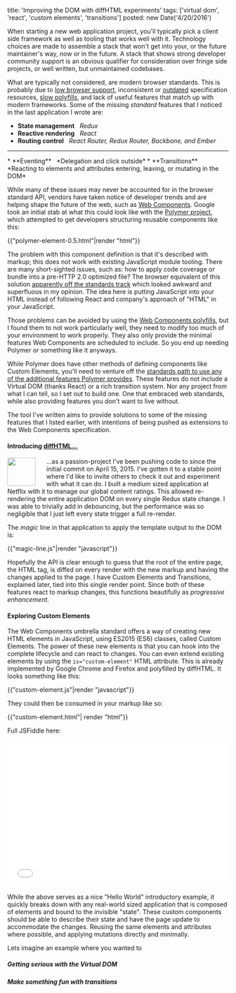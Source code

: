 title: 'Improving the DOM with diffHTML experiments'
tags: ['virtual dom', 'react', 'custom elements', 'transitions']
posted: new Date('4/20/2016')

<style>
  img.kiwi {
    -webkit-box-shadow: none !important;
    box-shadow: none !important;
    margin: 0;
    width: 64px;
    float: left;
    margin-right: 25px !important;
  }
</style>

<script src="/post/improving-the-dom-with-diffhtml-experiments/assets/diffhtml.js"></script>
<script>diff.enableProllyfill();</script>

When starting a new web application project, you'll typically pick a client
side framework as well as tooling that works well with it. Technology choices
are made to assemble a stack that won't get into your, or the future
maintainer's way, now or in the future. A stack that shows strong developer
community support is an obvious qualifier for consideration over fringe side
projects, or well written, but unmaintained codebases. 

What are typically not considered, are modern browser standards. This is
probably due to [low browser
support](http://caniuse.com/#search=web%20components), inconsistent or
[outdated](https://developer.mozilla.org/en-US/docs/Web/HTML/Element/content)
specification resources, [slow
polyfills](https://www.polymer-project.org/1.0/articles/shadydom.html#shadow-dom-is-awesome-why-is-there-a-shady-dom),
and lack of useful features that match up with modern frameworks. Some of the
missing *standard* features that I noticed in the last application I wrote are:

* **State management**&nbsp;&nbsp;
  *Redux*
* **Reactive rendering**&nbsp;&nbsp;
  *React*
* **Routing control**&nbsp;&nbsp;
  *React Router, Redux Router, Backbone, and Ember*
<hr>
* **Eventing**&nbsp;&nbsp;
  *Delegation and click outside*
* **Transitions**&nbsp;&nbsp;
  *Reacting to elements and attributes entering, leaving, or mutating in the DOM*

While many of these issues may never be accounted for in the browser standard
API, vendors have taken notice of developer trends and are helping shape the
future of the web, such as [Web
Components](https://github.com/w3c/webcomponents/). Google took an
initial stab at what this could look like with the [Polymer
project](https://www.polymer-project.org/1.0/), which attempted to get
developers structuring reusable components like this:

{{"polymer-element-0.5.html"|render "html"}}

The problem with this component definition is that it's described with markup;
this does not work with existing JavaScript module tooling. There are many
short-sighted issues, such as: how to apply code coverage or bundle into a
pre-HTTP 2.0 optimized file? The browser equivalent of this solution
[apparently off the standards
track](http://lists.w3.org/Archives/Public/public-webapps/2013JulSep/0287.html)
which looked awkward and superfluous in my opinion. The idea here is putting
JavaScript into your HTML instead of following React and company's approach of
"HTML" in your JavaScript.

Those problems can be avoided by using the [Web Components
polyfills](http://webcomponents.org/polyfills/), but I found them to not work
particularly well, they need to modify too much of your environment to work
properly. They also only provide the minimal features Web Components are
scheduled to include. So you end up needing Polymer or something like it
anyways.

While Polymer does have other methods of defining components like Custom
Elements, you'll need to venture off the [standards path to use any of the
additional features Polymer
provides](https://www.polymer-project.org/1.0/docs/devguide/registering-elements.html#element-constructor).
These features do not include a Virtual DOM (thanks React) or a rich transition
system. Nor any project from what I can tell, so I set out to build one. One
that embraced web standards, while also providing features you don't want to
live without.

The tool I've written aims to provide solutions to some of the missing features
that I listed earlier, with intentions of being pushed as extensions to the Web
Components specification.

#### Introducing <a href="https://github.com/tbranyen/diffhtml">diffHTML...</a>

<img class="kiwi" src="/post/improving-the-dom-with-diffhtml-experiments/assets/kiwi.png">

...as a passion-project I've been pushing code to since the initial commit on
April 15, 2015. I've gotten it to a stable point where I'd like to invite
others to check it out and experiment with what it can do. I built a medium
sized application at Netflix with it to manage our global content ratings.
This allowed re-rendering the entire application DOM on every single Redux
state change. I was able to trivially add in debouncing, but the performance was
so negligible that I just left every state trigger a full re-render.

The *magic* line in that application to apply the template output to the DOM
is:

{{"magic-line.js"|render "javascript"}}

Hopefully the API is clear enough to guess that the root of the entire page,
the HTML tag, is diffed on every render with the new markup and having the
changes applied to the page. I have Custom Elements and Transitions, explained
later, tied into this single render point. Since both of these features react
to markup changes, this functions beautifully as *progressive enhancement*.

#### Exploring Custom Elements

The Web Components umbrella standard offers a way of creating new HTML elements
in JavaScript, using ES2015 (ES6) classes, called Custom Elements. The power of
these new elements is that you can hook into the complete lifecycle and can
react to changes. You can even extend existing elements by using the
`is="custom-element"` HTML attribute.  This is already implemented by Google
Chrome and Firefox and polyfilled by diffHTML. It looks something like this:

{{"custom-element.js"|render "javascript"}}

They could then be consumed in your markup like so:

{{"custom-element.html"| render "html"}}

Full JSFiddle here:

<iframe width="100%" height="333" src="//jsfiddle.net/tbranyen/swpx6qdo/2/embedded/js,html,result/" allowfullscreen="allowfullscreen" frameborder="0"></iframe>

While the above serves as a nice "Hello World" introductory example, it quickly
breaks down with any real-world sized application that is composed of elements
and bound to the invisible "state". These custom components should be able to
describe their state and have the page update to accommodate the changes.
Reusing the same elements and attributes where possible, and applying mutations
directly and minimally.

Lets imagine an example where you wanted to 

##### Getting serious with the Virtual DOM

##### Make something fun with transitions

<!--

While these tools are well intentioned for teams and applications, I find a few
problems with buying into the proprietary tooling for portable components. It
is, however, a very solid choice for authoring an application. To back up that
claim, my next major application project at Netflix will be authored with
React.

commitment to well designed reusable components. At Netflix we enjoy "Freedom &
Responsibility" to choose whatever technology is best for the job to be
completed. That means some teams use React, some teams use Ember, some use Web
Components, and some use nothing at all. As we saw with [You Might Not Need
jQuery](http://youmightnotneedjquery.com/), could we one day see *You Might Not
Need React* as well? Obviously not, applications 

Specifically a tool that can provide intelligent diff/patch operations on the
DOM would align with positive trends seen with React, Ember, virtual-dom,
morphdom, and other virtual dom implementations.

The remainder of the article will be broken down by the features of diffHTML
into separate sections. Where applicable I'll describe existing standards that
tie into diffHTML seamlessly. Future posts will go into specific integrations and 



#### Virtual DOM

The "Virtual DOM" term is rather loaded, due to various implementations and
philosophies. For the purposes of this post I'm referring to a lightweight
representation of the DOM structure, along with APIs to diff and patch
structural changes to the real DOM.  This approach simply attempts to reuse as
much existing DOM state as possible and only mutate the required (fewest)
changes.

Tools like React and Ember have embraced this concept, which contrasts how
frameworks like Backbone and Polymer have implemented views using innerHTML.
This means elements are often unnecessarily created and destroyed, resulting in
flickering as well as losing focus. I find Virtual DOM diffing & patching to be
a brilliant solution to those issues and many more I've encountered.

So why not bring it to the browser? This was a thought myself and others have
had. In fact, Ben & Dion (of Ajaxian fame) recently touched on this in a Medium
post [What can we learn from how jQuery symbiotically pushed the Web Platform forward?](https://medium.com/ben-and-dion/what-can-we-learn-from-how-jquery-symbiotically-pushed-the-web-platform-forward-ce6b20cd4e98#.iqclwmmbo).

This isn't [a new
realization](https://www.w3.org/Bugs/Public/show_bug.cgi?id=27310).

##### is Attribute

The `is` attribute is a standard for extending existing element tagNames.
Contrast this to 

#### Custom Elements

Custom Elements are a novel idea and implemented already by several vendors,
but at the moment still find themselves with low support on the overall
evergreen spectrum. The existing APIs are also not entirely useful
out-of-the-box, since the lifecycle callbacks trigger whenever elements enter
or leave the DOM, and if your app is using templates, this further complicates
things by constantly creating and destroying elements.

#### Transitions API


-->
